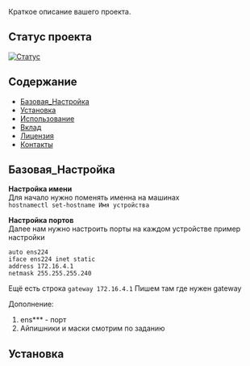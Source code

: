 Краткое описание вашего проекта.

## Статус проекта

[![Статус](https://img.shields.io/badge/статус-активный-brightgreen)](ссылка_на_статус)

## Содержание

- [Базовая_Настройка](#Базовая_Настройка)
- [Установка](#установка)
- [Использование](#использование)
- [Вклад](#вклад)
- [Лицензия](#лицензия)
- [Контакты](#контакты)

## Базовая_Настройка
<b>Настройка имени</b>  
Для начало нужно поменять именна на машинах   
`hostnamectl set-hostname Имя устройства`  

    
<b>Настройка портов</b>  
Далее нам нужно настроить порты на каждом устройстве пример настройки  
```
auto ens224  
iface ens224 inet static  
address 172.16.4.1  
netmask 255.255.255.240
```  
Ещё есть строка `gateway 172.16.4.1` Пишем там где нужен gateway  
  
Дополнение:
  
1. ens*** - порт  
2. Айпишники и маски смотрим по заданию



## Установка



